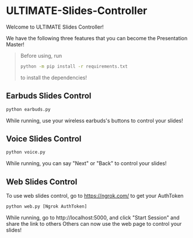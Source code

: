 # ULTIMATE-Slides-Controller

Welcome to ULTIMATE Slides Controller!

We have the following three features that you can become the Presentation Master!

> Before using, run
> ```bash
> python -m pip install -r requirements.txt
> ```
> to install the dependencies!

## Earbuds Slides Control
```bash
python earbuds.py
```

While running, use your wireless earbuds's buttons to control your slides!

## Voice Slides Control

```bash
python voice.py
```

While running, you can say "Next" or "Back" to control your slides!

## Web Slides Control

To use web slides control, go to https://ngrok.com/ to get your AuthToken

```bash
python web.py [Ngrok AuthToken]
```

While running, go to http://localhost:5000, and click "Start Session" and share the link to others
Others can now use the web page to control your slides! 
